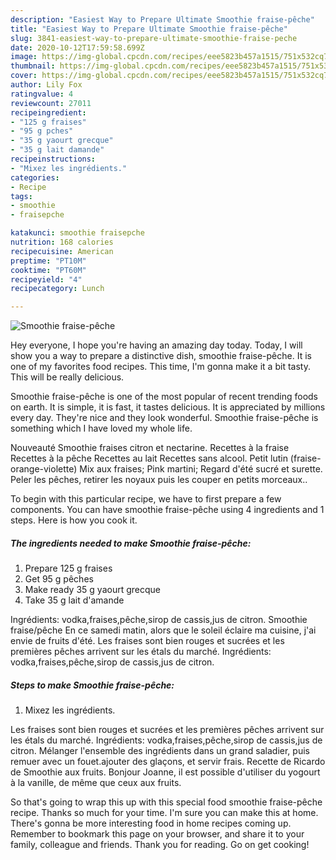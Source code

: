 ```yaml
---
description: "Easiest Way to Prepare Ultimate Smoothie fraise-pêche"
title: "Easiest Way to Prepare Ultimate Smoothie fraise-pêche"
slug: 3841-easiest-way-to-prepare-ultimate-smoothie-fraise-peche
date: 2020-10-12T17:59:58.699Z
image: https://img-global.cpcdn.com/recipes/eee5823b457a1515/751x532cq70/smoothie-fraise-peche-photo-principale-de-la-recette.jpg
thumbnail: https://img-global.cpcdn.com/recipes/eee5823b457a1515/751x532cq70/smoothie-fraise-peche-photo-principale-de-la-recette.jpg
cover: https://img-global.cpcdn.com/recipes/eee5823b457a1515/751x532cq70/smoothie-fraise-peche-photo-principale-de-la-recette.jpg
author: Lily Fox
ratingvalue: 4
reviewcount: 27011
recipeingredient:
- "125 g fraises"
- "95 g pches"
- "35 g yaourt grecque"
- "35 g lait damande"
recipeinstructions:
- "Mixez les ingrédients."
categories:
- Recipe
tags:
- smoothie
- fraisepche

katakunci: smoothie fraisepche 
nutrition: 168 calories
recipecuisine: American
preptime: "PT10M"
cooktime: "PT60M"
recipeyield: "4"
recipecategory: Lunch

---
```



![Smoothie fraise-pêche](https://img-global.cpcdn.com/recipes/eee5823b457a1515/751x532cq70/smoothie-fraise-peche-photo-principale-de-la-recette.jpg)

Hey everyone, I hope you're having an amazing day today. Today, I will show you a way to prepare a distinctive dish, smoothie fraise-pêche. It is one of my favorites food recipes. This time, I'm gonna make it a bit tasty. This will be really delicious.

Smoothie fraise-pêche is one of the most popular of recent trending foods on earth. It is simple, it is fast, it tastes delicious. It is appreciated by millions every day. They're nice and they look wonderful. Smoothie fraise-pêche is something which I have loved my whole life.

Nouveauté Smoothie fraises citron et nectarine. Recettes à la fraise Recettes à la pêche Recettes au lait Recettes sans alcool. Petit lutin (fraise-orange-violette) Mix aux fraises; Pink martini; Regard d&#39;été sucré et surette. Peler les pêches, retirer les noyaux puis les couper en petits morceaux..


To begin with this particular recipe, we have to first prepare a few components. You can have smoothie fraise-pêche using 4 ingredients and 1 steps. Here is how you cook it.

<!--inarticleads1-->

##### The ingredients needed to make Smoothie fraise-pêche:

1. Prepare 125 g fraises
1. Get 95 g pêches
1. Make ready 35 g yaourt grecque
1. Take 35 g lait d&#39;amande


Ingrédients: vodka,fraises,pêche,sirop de cassis,jus de citron. Smoothie fraise/pêche En ce samedi matin, alors que le soleil éclaire ma cuisine, j&#39;ai envie de fruits d&#39;été. Les fraises sont bien rouges et sucrées et les premières pêches arrivent sur les étals du marché. Ingrédients: vodka,fraises,pêche,sirop de cassis,jus de citron. 

<!--inarticleads2-->

##### Steps to make Smoothie fraise-pêche:

1. Mixez les ingrédients.


Les fraises sont bien rouges et sucrées et les premières pêches arrivent sur les étals du marché. Ingrédients: vodka,fraises,pêche,sirop de cassis,jus de citron. Mélanger l&#39;ensemble des ingrédients dans un grand saladier, puis remuer avec un fouet.ajouter des glaçons, et servir frais. Recette de Ricardo de Smoothie aux fruits. Bonjour Joanne, il est possible d&#39;utiliser du yogourt à la vanille, de même que ceux aux fruits. 

So that's going to wrap this up with this special food smoothie fraise-pêche recipe. Thanks so much for your time. I'm sure you can make this at home. There's gonna be more interesting food in home recipes coming up. Remember to bookmark this page on your browser, and share it to your family, colleague and friends. Thank you for reading. Go on get cooking!
